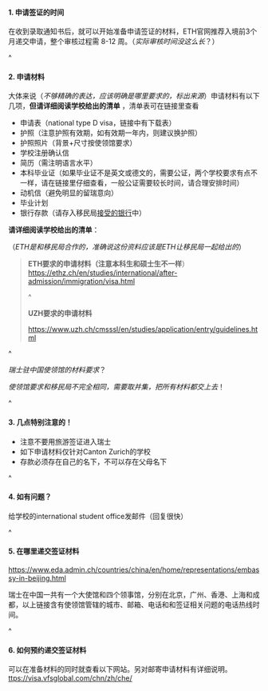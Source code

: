 #### **1. 申请签证的时间**

在收到录取通知书后，就可以开始准备申请签证的材料，ETH官网推荐入境前3个月递交申请，整个审核过程需 8-12 周。（*实际审核时间没这么长*？）

^

#### **2. 申请材料**

大体来说（*不够精确的表达，应该明确是哪里要求的，标出来源*）申请材料有以下几项，**但请详细阅读学校给出的清单** ，清单表可在链接里查看

* 申请表（national type D visa，链接中有下载表）
* 护照（注意护照有效期，如有效期一年内，则建议换护照）
* 护照照片（背景+尺寸按使领馆要求）
* 学校注册确认信
* 简历（需注明语言水平）
* 本科毕业证（如果毕业证不是英文或德文的，需要公证，两个学校要求有点不一样，请在链接里仔细查看，一般公证需要较长时间，请合理安排时间）
* 动机信（避免明显的留瑞意向）
* 毕业计划
* 银行存款（请存入移民局[接受的银行](https://www.finma.ch/en/~/media/finma/dokumente/bewilligungstraeger/pdf/beh.pdf?la=de)中）

**请详细阅读学校给出的清单**：

（*ETH是和移民局合作的，准确说这份资料应该是ETH让移民局一起给出的*）

> **ETH要求的申请材料（注意本科生和硕士生不一样**）<https://ethz.ch/en/studies/international/after-admission/immigration/visa.html>
>
> ^
>
> **UZH要求的申请材料**
>
> <https://www.uzh.ch/cmsssl/en/studies/application/entry/guidelines.html>

^

*瑞士驻中国使领馆的材料要求*？

*使领馆要求和移民局不完全相同，需要取并集，把所有材料都交上去*！

^

#### **3. 几点特别注意的**！

* 注意不要用旅游签证进入瑞士
* 如下申请材料仅针对Canton Zurich的学校
* 存款必须存在自己的名下，不可以存在父母名下

^

#### **4. 如有问题**？

给学校的international student office发邮件（回复很快）

^

#### **5. 在哪里递交签证材料**

<https://www.eda.admin.ch/countries/china/en/home/representations/embassy-in-beijing.html>

瑞士在中国一共有一个大使馆和四个领事馆，分别在北京，广州、香港、上海和成都，以上链接含有使领馆管辖的城市、邮箱、电话和和签证相关问题的电话热线时间。

^

#### **6. 如何预约递交签证材料**

可以在准备材料的同时就查看以下网站。另对邮寄申请材料有详细说明。[ttps://visa.vfsglobal.com/chn/zh/che/](https://visa.vfsglobal.com/chn/zh/che/)
